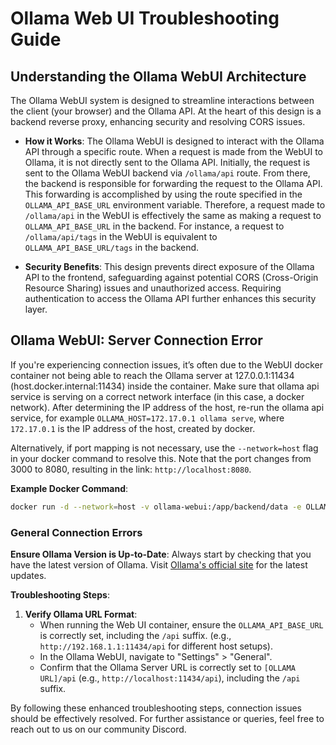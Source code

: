 # Ollama Web UI Troubleshooting Guide

## Understanding the Ollama WebUI Architecture

The Ollama WebUI system is designed to streamline interactions between the client (your browser) and the Ollama API. At the heart of this design is a backend reverse proxy, enhancing security and resolving CORS issues.

- **How it Works**: The Ollama WebUI is designed to interact with the Ollama API through a specific route. When a request is made from the WebUI to Ollama, it is not directly sent to the Ollama API. Initially, the request is sent to the Ollama WebUI backend via `/ollama/api` route. From there, the backend is responsible for forwarding the request to the Ollama API. This forwarding is accomplished by using the route specified in the `OLLAMA_API_BASE_URL` environment variable. Therefore, a request made to `/ollama/api` in the WebUI is effectively the same as making a request to `OLLAMA_API_BASE_URL` in the backend. For instance, a request to `/ollama/api/tags` in the WebUI is equivalent to `OLLAMA_API_BASE_URL/tags` in the backend.

- **Security Benefits**: This design prevents direct exposure of the Ollama API to the frontend, safeguarding against potential CORS (Cross-Origin Resource Sharing) issues and unauthorized access. Requiring authentication to access the Ollama API further enhances this security layer.

## Ollama WebUI: Server Connection Error

If you're experiencing connection issues, it’s often due to the WebUI docker container not being able to reach the Ollama server at 127.0.0.1:11434 (host.docker.internal:11434) inside the container. Make sure that ollama api service is serving on a correct network interface (in this case, a docker network). After determining the IP address of the host, re-run the ollama api service, for example `OLLAMA_HOST=172.17.0.1 ollama serve`, where `172.17.0.1` is the IP address of the host, created by docker.

Alternatively, if port mapping is not necessary, use the `--network=host` flag in your docker command to resolve this. Note that the port changes from 3000 to 8080, resulting in the link: `http://localhost:8080`.

**Example Docker Command**:

```bash
docker run -d --network=host -v ollama-webui:/app/backend/data -e OLLAMA_API_BASE_URL=http://127.0.0.1:11434/api --name ollama-webui --restart always ghcr.io/ollama-webui/ollama-webui:main
```

### General Connection Errors

**Ensure Ollama Version is Up-to-Date**: Always start by checking that you have the latest version of Ollama. Visit [Ollama's official site](https://ollama.ai/) for the latest updates.

**Troubleshooting Steps**:

1. **Verify Ollama URL Format**:
   - When running the Web UI container, ensure the `OLLAMA_API_BASE_URL` is correctly set, including the `/api` suffix. (e.g., `http://192.168.1.1:11434/api` for different host setups).
   - In the Ollama WebUI, navigate to "Settings" > "General".
   - Confirm that the Ollama Server URL is correctly set to `[OLLAMA URL]/api` (e.g., `http://localhost:11434/api`), including the `/api` suffix.

By following these enhanced troubleshooting steps, connection issues should be effectively resolved. For further assistance or queries, feel free to reach out to us on our community Discord.
